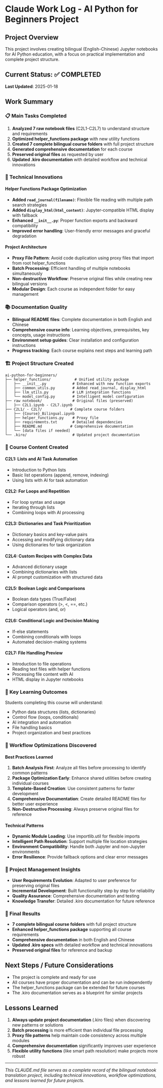 # Claude Work Log - AI Python for Beginners Project

## Project Overview
This project involves creating bilingual (English-Chinese) Jupyter notebooks for AI Python education, with a focus on practical implementation and complete project structure.

## Current Status: ✅ COMPLETED
**Last Updated**: 2025-01-18

## Work Summary

### 📋 Main Tasks Completed
1. **Analyzed 7 raw notebook files** (C2L1-C2L7) to understand structure and requirements
2. **Optimized helper_functions package** with new utility functions
3. **Created 7 complete bilingual course folders** with full project structure
4. **Generated comprehensive documentation** for each course
5. **Preserved original files** as requested by user
6. **Updated .kiro documentation** with detailed workflow and technical innovations

### 🔧 Technical Innovations

#### Helper Functions Package Optimization
- **Added `read_journal(filename)`**: Flexible file reading with multiple path search strategies
- **Added `display_html(html_content)`**: Jupyter-compatible HTML display with fallback
- **Enhanced `__init__.py`**: Proper function exports and backward compatibility
- **Improved error handling**: User-friendly error messages and graceful degradation

#### Project Architecture
- **Proxy File Pattern**: Avoid code duplication using proxy files that import from root helper_functions
- **Batch Processing**: Efficient handling of multiple notebooks simultaneously
- **Non-destructive Workflow**: Preserve original files while creating new bilingual versions
- **Modular Design**: Each course as independent folder for easy management

### 📚 Documentation Quality
- **Bilingual README files**: Complete documentation in both English and Chinese
- **Comprehensive course info**: Learning objectives, prerequisites, key concepts, usage instructions
- **Environment setup guides**: Clear installation and configuration instructions
- **Progress tracking**: Each course explains next steps and learning path

### 🏗️ Project Structure Created
```
ai-python-for-beginners/
├── helper_functions/           # Unified utility package
│   ├── __init__.py            # Enhanced with new function exports
│   ├── common_utils.py        # Added read_journal, display_html
│   ├── llm_utils.py           # LLM integration functions
│   └── model_config.py        # Intelligent model configuration
├── raw notebook/              # Original files (preserved)
│   ├── C2L1.ipynb - C2L7.ipynb
├── C2L1/ - C2L7/             # Complete course folders
│   ├── {Course}_Bilingual.ipynb
│   ├── helper_functions.py    # Proxy file
│   ├── requirements.txt       # Detailed dependencies
│   ├── README.md             # Comprehensive documentation
│   └── [data files if needed]
└── .kiro/                     # Updated project documentation
```

### 📖 Course Content Created

#### C2L1: Lists and AI Task Automation
- Introduction to Python lists
- Basic list operations (append, remove, indexing)
- Using lists with AI for task automation

#### C2L2: For Loops and Repetition
- For loop syntax and usage
- Iterating through lists
- Combining loops with AI processing

#### C2L3: Dictionaries and Task Prioritization
- Dictionary basics and key-value pairs
- Accessing and modifying dictionary data
- Using dictionaries for task organization

#### C2L4: Custom Recipes with Complex Data
- Advanced dictionary usage
- Combining dictionaries with lists
- AI prompt customization with structured data

#### C2L5: Boolean Logic and Comparisons
- Boolean data types (True/False)
- Comparison operators (>, <, ==, etc.)
- Logical operators (and, or)

#### C2L6: Conditional Logic and Decision Making
- If-else statements
- Combining conditionals with loops
- Automated decision-making systems

#### C2L7: File Handling Preview
- Introduction to file operations
- Reading text files with helper functions
- Processing file content with AI
- HTML display in Jupyter notebooks

### 🎯 Key Learning Outcomes
Students completing this course will understand:
- Python data structures (lists, dictionaries)
- Control flow (loops, conditionals)
- AI integration and automation
- File handling basics
- Project organization and best practices

### 🔄 Workflow Optimizations Discovered

#### Best Practices Learned
1. **Batch Analysis First**: Analyze all files before processing to identify common patterns
2. **Package Optimization Early**: Enhance shared utilities before creating individual courses
3. **Template-Based Creation**: Use consistent patterns for faster development
4. **Comprehensive Documentation**: Create detailed README files for better user experience
5. **Non-Destructive Processing**: Always preserve original files for reference

#### Technical Patterns
- **Dynamic Module Loading**: Use importlib.util for flexible imports
- **Intelligent Path Resolution**: Support multiple file location strategies
- **Environment Compatibility**: Handle both Jupyter and non-Jupyter environments
- **Error Resilience**: Provide fallback options and clear error messages

### 🚀 Project Management Insights
- **User Requirements Evolution**: Adapted to user preference for preserving original files
- **Incremental Development**: Built functionality step by step for reliability
- **Quality Assurance**: Comprehensive documentation and testing
- **Knowledge Transfer**: Detailed .kiro documentation for future reference

### 🎉 Final Results
- **7 complete bilingual course folders** with full project structure
- **Enhanced helper_functions package** supporting all course requirements
- **Comprehensive documentation** in both English and Chinese
- **Updated .kiro specs** with detailed workflow and technical innovations
- **Preserved original files** for reference and backup

## Next Steps / Future Considerations
- The project is complete and ready for use
- All courses have proper documentation and can be run independently
- The helper_functions package can be extended for future courses
- The .kiro documentation serves as a blueprint for similar projects

## Lessons Learned
1. **Always update project documentation** (.kiro files) when discovering new patterns or solutions
2. **Batch processing** is more efficient than individual file processing
3. **Proxy file patterns** help maintain code consistency across multiple modules
4. **Comprehensive documentation** significantly improves user experience
5. **Flexible utility functions** (like smart path resolution) make projects more robust

---

*This CLAUDE.md file serves as a complete record of the bilingual notebook translation project, including technical innovations, workflow optimizations, and lessons learned for future projects.*